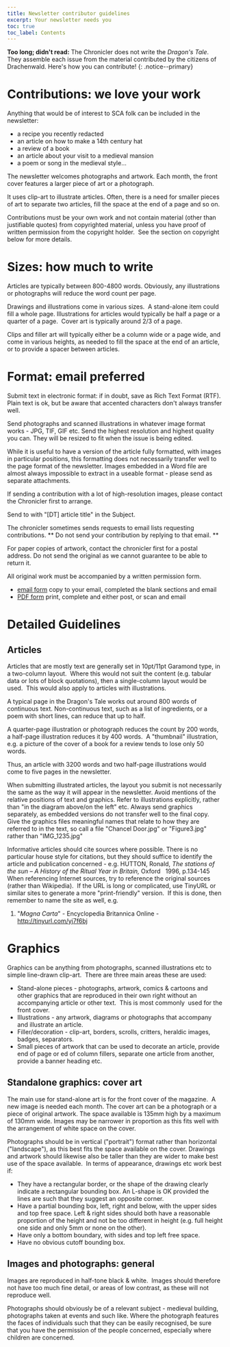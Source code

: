 ```yaml
---
title: Newsletter contributor guidelines
excerpt: Your newsletter needs you
toc: true
toc_label: Contents
---
```


__Too long; didn't read:__
The Chronicler does not write the _Dragon's Tale_. They assemble each issue from the material contributed by the citizens of Drachenwald. Here's how you can contribute! 
{: .notice--primary}

# Contributions: we love your work

Anything that would be of interest to SCA folk can be included in the newsletter:

* a recipe you recently redacted
* an article on how to make a 14th century hat
* a review of a book 
* an article about your visit to a medieval mansion
* a poem or song in the medieval style...

The newsletter welcomes photographs and artwork. Each month, the front cover features a larger piece of art or a photograph.

It uses clip-art to illustrate articles. Often, there is a need for smaller pieces of art to separate two articles, fill the space at the end of a page and so on.

Contributions must be your own work and not contain material (other than justifiable quotes) from copyrighted material, unless you have proof of written permission from the copyright holder.&nbsp; See the section on copyright below for more details.

# Sizes: how much to write

Articles are typically between 800-4800 words. Obviously, any illustrations or photographs will reduce the word count per page.

Drawings and illustrations come in various sizes.&nbsp; A stand-alone item could fill a whole page. Illustrations for articles would typically be half a page or a quarter of a page.&nbsp; Cover art is typically around 2/3 of a page.

Clips and filler art will typically either be a column wide or a page wide, and come in various heights, as needed to fill the space at the end of an article, or to provide a spacer between articles.

# Format: email preferred

Submit text in electronic format: if in doubt, save as Rich Text Format (RTF). Plain text is ok, but be aware that accented characters don't always transfer well.

Send photographs and scanned illustrations in whatever image format works - JPG, TIF, GIF etc. Send the highest resolution and highest quality you can. They will be resized to fit when the issue is being edited.

While it is useful to have a version of the article fully formatted, with images in particular positions, this formatting does not necessarily transfer well to the page format of the newsletter. Images embedded in a Word file are almost always impossible to extract in a useable format - please send as separate attachments.

If sending a contribution with a lot of high-resolution images, please contact the Chronicler first to arrange.

Send to <script>document.write(String.fromCharCode(60,97,32,104,114,101,102,61,39,109,97,105,108,116,111,58,99,104,114,111,110,105,99,108,101,114,64,100,114,97,99,104,101,110,119,97,108,100,46,115,99,97,46,111,114,103,39,62,99,104,114,111,110,105,99,108,101,114,64,100,114,97,99,104,101,110,119,97,108,100,46,115,99,97,46,111,114,103,60,47,97,62));</script> with "[DT] article title" in the Subject.

The chronicler sometimes sends requests to email lists requesting contributions. ** Do not send your contribution by replying to that email. **

For paper copies of artwork, contact the chronicler first for a postal address. Do not send the original as we cannot guarantee to be able to return it.

All original work must be accompanied by a written permission form.

* <a href="http://www.drachenwald.sca.org/content/email-permission-form" target="_blank">email form</a> copy to your email, completed the blank sections and email
* <a href="http://www.drachenwald.sca.org/sites/default/files/permission.pdf" target="_blank">PDF form</a> print,  complete and either post, or scan and email
 
# Detailed Guidelines

## Articles

Articles that are mostly text are generally set in 10pt/11pt Garamond type, in a two-column layout.&nbsp; Where this would not suit the content (e.g. tabular data or lots of block quotations), then a single-column layout would be used.&nbsp; This would also apply to articles with illustrations.

A typical page in the Dragon's Tale works out around 800 words of continuous text. Non-continuous text, such as a list of ingredients, or a poem with short lines, can reduce that up to half.

A quarter-page illustration or photograph reduces the count by 200 words, a half-page illustration reduces it by 400 words.&nbsp; A "thumbnail" illustration, e.g. a picture of the cover of a book for a review tends to lose only 50 words.

Thus, an article with 3200 words and two half-page illustrations would come to five pages in the newsletter.

When submitting illustrated articles, the layout you submit is not necessarily the same as the way it will appear in the newsletter. Avoid mentions of the relative positions of text and graphics. Refer to illustrations explicitly, rather than "in the diagram above/on the left" etc. Always send graphics separately, as embedded versions do not transfer well to the final copy. Give the graphics files meaningful names that relate to how they are referred to in the text, so call a file "Chancel Door.jpg" or "Figure3.jpg" rather than "IMG_1235.jpg"

Informative articles should cite sources where possible.  There is no particular house style for citations, but they should suffice to identify the article and publication concerned - e.g.
HUTTON, Ronald, <em>The stations of the sun – A History of the Ritual Year in Britain, </em>Oxford &nbsp; 1996, p.134-145
When referencing Internet sources, try to reference the original sources (rather than Wikipedia).&nbsp; If the URL is long or complicated, use TinyURL or similar sites to generate a more "print-friendly" version.&nbsp; If this is done, then remember to name the site as well, e.g.
1) "<em>Magna Carta</em>" - Encyclopedia Britannica Online - <a href="http://tinyurl.com/yj7f6bj" title="http://tinyurl.com/yj7f6bj">http://tinyurl.com/yj7f6bj</a>

# Graphics

Graphics can be anything from photographs, scanned illustrations etc to simple line-drawn clip-art.&nbsp; There are three main areas these are used:

* Stand-alone pieces - photographs, artwork, comics &amp; cartoons and other graphics that are reproduced in their own right without an accompanying article or other text.&nbsp; This is most commonly&nbsp; used for the front cover. 
* Illustrations - any artwork, diagrams or photographs that accompany and illustrate an article.
* Filler/decoration - clip-art, borders, scrolls, critters, heraldic images, badges, separators. 
* Small pieces of artwork that can be used to decorate an article, provide end of page or ed of column fillers, separate one article from another, provide a banner heading etc.

## Standalone graphics: cover art
The main use for stand-alone art is for the front cover of the magazine.&nbsp; A new image is needed each month.  The cover art can be a photograph or a piece of original artwork. The space available is 135mm high by a maximum of 130mm wide. Images may be narrower in proportion as this fits well with the arrangement of white space on the cover. 

Photographs should be in vertical ("portrait") format rather than horizontal ("landscape"), as this best fits the space available on the cover. Drawings and artwork should likewise also be taller than they are wider to make best use of the space available.&nbsp; In terms of appearance, drawings etc work best if:

* They have a rectangular border, or the shape of the drawing clearly indicate a rectangular bounding box. An L-shape is OK provided the lines are such that they suggest an opposite corner.
* Have a partial bounding box, left, right and below, with the upper sides and top free space. Left &amp; right sides should both have a reasonable proportion of the height and not be too different in height (e.g. full height one side and only 5mm or none on the other).
* Have only a bottom boundary, with sides and top left free space. 
* Have no obvious cutoff bounding box.

## Images and photographs: general
Images are reproduced in half-tone black &amp; white.&nbsp; Images should therefore not have too much fine detail, or areas of low contrast, as these will not reproduce well.

Photographs should obviously be of a relevant subject - medieval building, photographs taken at events and such like. Where the photograph features the faces of individuals such that they can be easily recognised, be sure that you have the permission of the people concerned, especially where children are concerned.
